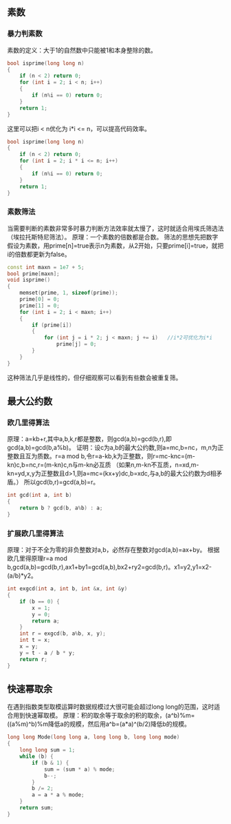 ## 素数
### 暴力判素数
素数的定义：大于1的自然数中只能被1和本身整除的数。
```cpp
bool isprime(long long n)
{
	if (n < 2) return 0;
	for (int i = 2; i < n; i++)
	{
		if (n%i == 0) return 0;
	}
	return 1;
}
```
这里可以把i < n优化为 i*i <= n，可以提高代码效率。
```cpp
bool isprime(long long n)
{
	if (n < 2) return 0;
	for (int i = 2; i * i <= n; i++)
	{
		if (n%i == 0) return 0;
	}
	return 1;
}
```
### 素数筛法
当需要判断的素数非常多时暴力判断方法效率就太慢了，这时就适合用埃氏筛选法（埃拉托斯特尼筛法）。
原理：一个素数的倍数都是合数。
筛法的思想先把数字假设为素数，用prime[n]=true表示n为素数，从2开始，只要prime[i]=true，就把i的倍数都更新为false。
```cpp
const int maxn = 1e7 + 5;
bool prime[maxn];
void isprime()
{
	memset(prime, 1, sizeof(prime));
	prime[0] = 0;
	prime[1] = 0;
	for (int i = 2; i < maxn; i++)
	{
		if (prime[i])
		{
			for (int j = i * 2; j < maxn; j += i)	//i*2可优化为i*i
				prime[j] = 0;
		}
	}
}
```
这种筛法几乎是线性的，但仔细观察可以看到有些数会被重复筛。
## 最大公约数
### 欧几里得算法
原理：a=kb+r,其中a,b,k,r都是整数，则gcd(a,b)=gcd(b,r),即gcd(a,b)=gcd(b,a%b)。
证明：设c为a,b的最大公约数,则a=mc,b=nc，m,n为正整数且互为质数。r=a mod b,令r=a-kb,k为正整数，则r=mc-knc=(m-kn)c,b=nc,r=(m-kn)c,n与m-kn必互质
（如果n,m-kn不互质，n=xd,m-kn=yd,x,y为正整数且d>1,则a=mc=(kx+y)dc,b=xdc,与a,b的最大公约数为d相矛盾。）
所以gcd(b,r)=gcd(a,b)=r。
```cpp
int gcd(int a, int b)
{
	return b ? gcd(b, a%b) : a;
}
```
### 扩展欧几里得算法
原理：对于不全为零的非负整数对a,b，必然存在整数对gcd(a,b)=ax+by。
根据欧几里得原理r=a mod b,gcd(a,b)=gcd(b,r),ax1+by1=gcd(a,b),bx2+ry2=gcd(b,r)。x1=y2,y1=x2-(a/b)*y2。
```cpp
int exgcd(int a, int b, int &x, int &y)
{
	if (b == 0) {
		x = 1;
		y = 0;
		return a;
	}
	int r = exgcd(b, a%b, x, y);
	int t = x;
	x = y;
	y = t - a / b * y;
	return r;
}
```
## 快速幂取余
在遇到指数类型取模运算时数据规模过大很可能会超过long long的范围，这时适合用到快速幂取模。
原理：积的取余等于取余的积的取余，(a^b)%m=((a%m)^b)%m降低a的规模，然后用a^b=(a*a)^(b/2)降低b的规模。
```cpp
long long Mode(long long a, long long b, long long mode)
{
	long long sum = 1;
	while (b) {
		if (b & 1) {
			sum = (sum * a) % mode;
			b--;
		}
		b /= 2;
		a = a * a % mode;
	}
	return sum;
}
```
